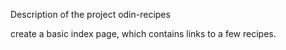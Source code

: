 Description of the project odin-recipes

create a basic index page, which contains links to a few recipes.
